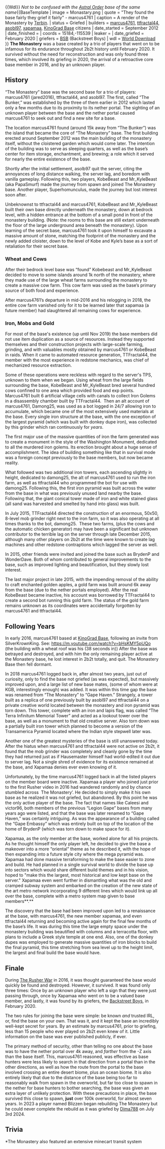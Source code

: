 {{Wdl}}
*Not to be confused with the [Astral Order](https://2b2t.miraheze.org/wiki/Astral_Order) base of the same name*{{BaseTemplate
| image = Monastary.png
| quote = "They found the base fairly they grief it fairly" - marcus4761
| caption = A render of the Monastery by [Terbin](https://2b2t.miraheze.org/wiki/Terbin).
| status = Griefed
| builders = [marcus4761](https://2b2t.miraheze.org/wiki/marcus4761), [ttfractal44](https://2b2t.miraheze.org/wiki/ttfractal44), [asobl97](https://2b2t.miraheze.org/wiki/asobl97), [xapamaa](https://2b2t.miraheze.org/wiki/xapamaa), [KinoGrad Base](https://2b2t.miraheze.org/wiki/KinoGrad_Base) citizens
| date_started = September 2012
| date_finished =
| coords = 15184,-115539
| leaker =
| date_griefed = February 2020
| griefers = [BSB](https://2b2t.miraheze.org/wiki/BSB) (Backstreet Boys)
| wdl = [World Download](https://www.mediafire.com/file/y6fr9e14rltxogx/2b2t_org_2020-02-15_22-22-37%25282%2529.zip/file)
}}
**The Monastery** was a base created by a trio of players that went on to be infamous for its endurance throughout 2b2t history until February 2020. It survived without the need for reconstruction and was only found three times, which involved its griefing in 2020, the arrival of a retroactive core base member in 2016, and by an unknown player.

## History
“The Monastery” base was the second base for a trio of players: marcus4761 (jared2016), ttfractal44, and asobl97. The first, called “The Bunker,” was established by the three of them earlier in 2012 which lasted only a few months due to its proximity to its nether portal. The sighting of an unknown player between the base and the nether portal caused marcus4761 to seek out and find a new site for a base.

The location marcus4761 found (around 15k away from “The Bunker”) was the island that became the core of “The Monastery” base. The first building erected around September 2012 was the main building of the monastery itself, without the cloistered garden which would come later. The intention of the building was to serve as sleeping quarters, as well as the base’s center for item storage, enchantment, and brewing; a role which it served for nearly the entire existence of the base.

Shortly after the initial settlement, asolb97 quit the server, citing the annoyances of long distance walking, the server lag, and boredom with vanilla gameplay. Following this, two players, KobeBeast and Mr_KyleBeast (aka PapaSmurf) made the journey from spawn and joined The Monastery base. Another player, Superhomunculus, made the journey but lost interest soon after.

Unbeknownst to ttfractal44 and marcus4761, KobeBeast and Mr_KyleBeast built their own base directly underneath the monastery, down at bedrock level, with a hidden entrance at the bottom of a small pond in front of the monastery building. (Note: the rooms to this base are still extant underneath the floor of the large underground area beneath the monastery). Upon learning of the secret base, marcus4761 took it upon himself to excavate a massive amount of stone, matching the footprint of the monastery and the newly added cloister, down to the level of Kobe and Kyle’s base as a sort of retaliation for their secret base.

### Wheat and Cows
After their bedrock level base was “found” Kobebeast and Mr_KyleBeast decided to move to some islands around 1k north of the monastery, where they made use of the large wheat farms surrounding the monastery to create a massive cow farm. This cow farm was used as the base’s primary source of both food and experience.

After marcus4761’s departure in mid-2016 and his relogging in 2018, the entire cow farm vanished only for it to be learned later that xapamaa (a future member) had slaughtered all remaining cows for experience.

### Iron, Mobs and Gold
For most of the base's existence (up until Nov 2019) the base members did not use item duplication as a source of resources. Instead they supported themselves and their construction projects with large-scale farming, grinding, and with valuables mostly obtained by marcus4761 or KobeBeast in raids. When it came to automated resource generation, TTFractal44, the member with the most experience in redstone mechanics, was chief of mechanized resource extraction.

Some of these operations were reckless with regard to the server's TPS, unknown to them when we began. Using wheat from the large fields surrounding the base, KobeBeast and Mr_KyleBeast bred several hundred cows confined to one area which provided food and exp points. Marcus4761 built 6 artificial village cells with canals to collect Iron Golems in a disassembly chamber built by TTFractal44.  Then an alt account of marcus4761, Damong25, was used as a bot logged in 24/7 allowing iron to accumulate, which became one of the most extensively used materials at the base. Every single iron structure at the base, with the one exception of the largest pyramid (which was built with donkey dupe iron), was collected by this grinder which ran continuously for *years*.

The first major use of the massive quantities of iron the farm generated was to create a monument in the style of the Washington Monument, dedicated to all the murdered iron golems. Its erection brought about a huge sense of accomplishment. The idea of building something like that in survival mode was a foreign concept previously to the base members, but now became reality.

What followed was two additional iron towers, each ascending slightly in height, dedicated to damong25, the alt of marcus4761 used to run the iron farm, as well as ttfractal44 who programmed the bot for use with damong25. Following this, the first iron pyramid was built across the water from the base in what was previously unused land nearby the base. Following that, the giant conical tower made of iron and white stained glass (all sand was harvested and smelted by hand into glass) was built.

In July 2015, TTFractal44 directed the construction of an enormous, 50x50, 8-level mob grinder right next to the iron farm, so it was also operating at all times thanks to the bot, damong25.  These two farms, (plus the cows and the automatic chicken generator) may have been a significant but unknown contributor to the terrible lag on the server through late December 2015, although many other players on 2b2t at the time were known to create lag machines and other redstone contraptions which lagged the server as well.

In 2015, other friends were invited and joined the base such as BrydenP and WonderDave. Both of whom contributed to general improvements to the base, such as improved lighting and beautification, but they slowly lost interest.

The last major project in late 2015, with the impending removal of the ability to craft enchanted golden apples, a gold farm was built around 6k away from the base (due to the nether portals employed). After the real KobeBeast became inactive, his account was borrowed by TTFractal44 to create a second bot running this gold farm. The status of the gold farm remains unknown as its coordinates were accidentally forgotten by marcus4761 and ttfractal44.

## Following Years
In early 2016, marcus4761 based at [KinoGrad Base](https://2b2t.miraheze.org/wiki/KinoGrad_Base), following an invite from SilverKrownKing. See: https://m.youtube.com/watch?v=bHsKMY5pUQo (the building with a wheat roof was his (38 seconds in)) After the base was betrayed and destroyed, and with him the only remaining player active at the Monastery base, he lost interest in 2b2t totally, and quit. The Monastery Base then fell dormant.

In 2018 marcus4761 logged back in, after almost two years, just out of curiosity, only to find the base not griefed (as was expected), but massively improved upon, and a large list of new base mates, (some of whom were at KGB, interestingly enough) was added. It was within this time gap the base was renamed from “The Monastery” to “Gape Haven.” Strangely, a tower built as a replica of one previously built by asobl97 and ttfractal44 on a private creative world located between the monastery and iron pyramid was torn down. This tower, complete with an iron and lapis flag, was called “The Terra Infinitum Memorial Tower” and acted as a lookout tower over the base, as well as a monument to that old creative server. Also torn down was a partially built iron tower which planned to become a version of the Transamerica Pyramid located where the Indian style stepwell later was.

Another one of the greatest mysteries of the base is still unanswered today. After the hiatus when marcus4761 and ttfractal44 were not active on 2b2t, it found that the mob grinder was completely and cleanly gone by the time they had returned just as if Hausemaster himself had world-edited it out due to server lag. Not a single shred of evidence for its existence remained at the base, and Xapamaa denies ever even knowing of it.

Unfortunately, by the time marcus4761 logged back in all the listed players on the member board were inactive. Xapamaa a player who joined just prior to the first Rusher video in 2016 had wandered randomly and by chance stumbled across  ́The Monastery’. He decided to simply make it his own base as he realized it was not griefed, but abandoned. By this point he was the only active player of the base. The fact that names like Caleesi and victor96, both members of the previous “Legion Gape” bases from many years ago were listed, and that the base was later renamed to “Gape Haven,” was certainly intriguing. As was the appearance of a building called the “Gape Embassy” which was entirely built on top of the location of the home of BrydenP (which was torn down to make space for it).

Xapamaa, as the only member at the base, worked alone for all his projects. As he thought himself the only player left, he decided to give the base a makeover into a more “oriental” theme as he described it, with the hope of then expanding into a future style city where the mega pyramid was. Xapamaa had done massive terraforming to make the base easier to zone and build. He had planned in a single survival world to divide the base up into sectors which would share different build themes and in his vision, hoped to "make this the largest, most historical and low kept base on the server." Xapamaa even went further in dismantling what was the old and cramped subway system and embarked on the creation of the new state of the art metro network incorporating 9 different lines which would link up all over the base, complete with a metro system map given to base members**.**

The discovery that the base had been improved upon led to a renaissance at the base, with marcus4761, the new member xapamaa, and even ttfractal44 returning and becoming active again for the final few months of the base’s life. It was during this time the large empty space under the monastery building was beautified with columns and a terracotta floor, with plans to include a Greek style temple at one end. Also, one of the donkey dupes was employed to generate massive quantities of iron blocks to build the final pyramid, this time stretching from sea level up to the height limit, the largest and final build the base would have.

## Finale
During [The Rusher War](https://2b2t.miraheze.org/wiki/The_Rusher_War) in 2016, it was thought guaranteed the base would quickly be found and destroyed. However, it survived. It was found only three times: Once by an unknown player who left a sign that they were just passing through, once by Xapamaa who went on to be a valued base member, and lastly, it was found by its griefers, the [Backstreet Boys](https://2b2t.miraheze.org/wiki/The_Backstreet_Boys), in February 2020.

The two rules for joining the base were simple: be known *and* trusted IRL, or, find the base on your own. That was it, and it kept the base an incredibly well-kept secret for years. By an estimate by marcus4761, prior to griefing, less than 15 people who ever played on 2b2t even knew of it. Little information on the base was ever published publicly, if ever.

The primary method of security, other than telling no one about the base was to have the nether portal over 4k away, and *farther* from the -Z axis than the base itself. This, marcus4761 reasoned, was effective as base hunters were less likely to search in that direction from a portal than in the other directions, as well as how the route from the portal to the base involved crossing an entire desert biome, plus an ocean biome. It is also entirely likely that due to the distance of the base being too far to reasonably walk from spawn in the overworld, but far too close to spawn in the nether for base hunters to bother searching, the base was given an extra layer of unlikely protection. With these precautions in place, the base survived this close to spawn, **just** over 100k overworld, for almost seven years. In 2023 a player named Blizzen began rebuilding The Monastery but he could never complete the rebuild as it was griefed by [Dima788](https://2b2t.miraheze.org/wiki/Dima788) on July 3rd 2024.

## Trivia
*The Monastery also featured an extensive minecart transit system